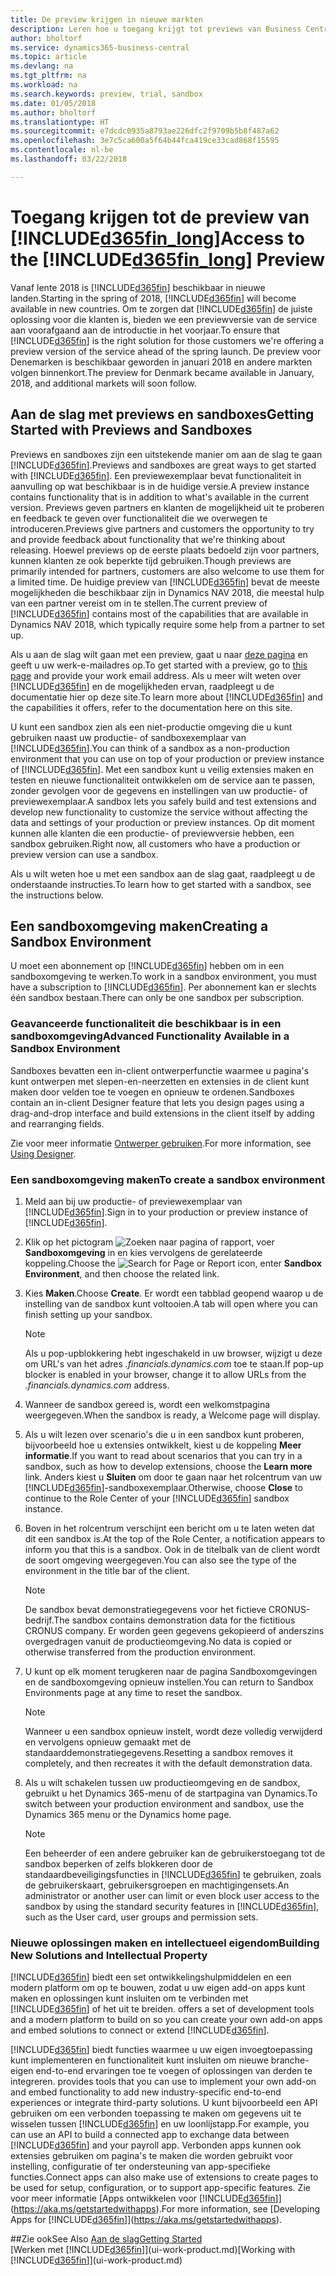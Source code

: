 ```yaml
---
title: De preview krijgen in nieuwe markten
description: Leren hoe u toegang krijgt tot previews van Business Central.
author: bholtorf
ms.service: dynamics365-business-central
ms.topic: article
ms.devlang: na
ms.tgt_pltfrm: na
ms.workload: na
ms.search.keywords: preview, trial, sandbox
ms.date: 01/05/2018
ms.author: bholtorf
ms.translationtype: HT
ms.sourcegitcommit: e7dcdc0935a8793ae226dfc2f9709b5b8f487a62
ms.openlocfilehash: 3e7c5ca600a5f64b44fca419ce33cad868f15595
ms.contentlocale: nl-be
ms.lasthandoff: 03/22/2018

---
```

# <a name="access-to-the-included365finlongincludesd365finlongmdmd-preview"></a><span data-ttu-id="0f3ac-103">Toegang krijgen tot de preview van [!INCLUDE[d365fin_long](includes/d365fin_long_md.md)]</span><span class="sxs-lookup"><span data-stu-id="0f3ac-103">Access to the [!INCLUDE[d365fin_long](includes/d365fin_long_md.md)] Preview</span></span>
<span data-ttu-id="0f3ac-104">Vanaf lente 2018 is [!INCLUDE[d365fin](includes/d365fin_md.md)] beschikbaar in nieuwe landen.</span><span class="sxs-lookup"><span data-stu-id="0f3ac-104">Starting in the spring of 2018, [!INCLUDE[d365fin](includes/d365fin_md.md)] will become available in new countries.</span></span> <span data-ttu-id="0f3ac-105">Om te zorgen dat [!INCLUDE[d365fin](includes/d365fin_md.md)] de juiste oplossing voor die klanten is, bieden we een previewversie van de service aan voorafgaand aan de introductie in het voorjaar.</span><span class="sxs-lookup"><span data-stu-id="0f3ac-105">To ensure that [!INCLUDE[d365fin](includes/d365fin_md.md)] is the right solution for those customers we're offering a preview version of the service ahead of the spring launch.</span></span> <span data-ttu-id="0f3ac-106">De preview voor Denemarken is beschikbaar geworden in januari 2018 en andere markten volgen binnenkort.</span><span class="sxs-lookup"><span data-stu-id="0f3ac-106">The preview for Denmark became available in January, 2018, and additional markets will soon follow.</span></span>  

## <a name="getting-started-with-previews-and-sandboxes"></a><span data-ttu-id="0f3ac-107">Aan de slag met previews en sandboxes</span><span class="sxs-lookup"><span data-stu-id="0f3ac-107">Getting Started with Previews and Sandboxes</span></span>
<span data-ttu-id="0f3ac-108">Previews en sandboxes zijn een uitstekende manier om aan de slag te gaan [!INCLUDE[d365fin](includes/d365fin_md.md)].</span><span class="sxs-lookup"><span data-stu-id="0f3ac-108">Previews and sandboxes are great ways to get started with [!INCLUDE[d365fin](includes/d365fin_md.md)].</span></span> <span data-ttu-id="0f3ac-109">Een previewexemplaar bevat functionaliteit in aanvulling op wat beschikbaar is in de huidige versie.</span><span class="sxs-lookup"><span data-stu-id="0f3ac-109">A preview instance contains functionality that is in addition to what's available in the current version.</span></span> <span data-ttu-id="0f3ac-110">Previews geven partners en klanten de mogelijkheid uit te proberen en feedback te geven over functionaliteit die we overwegen te introduceren.</span><span class="sxs-lookup"><span data-stu-id="0f3ac-110">Previews give partners and customers the opportunity to try and provide feedback about functionality that we're thinking about releasing.</span></span> <span data-ttu-id="0f3ac-111">Hoewel previews op de eerste plaats bedoeld zijn voor partners, kunnen klanten ze ook beperkte tijd gebruiken.</span><span class="sxs-lookup"><span data-stu-id="0f3ac-111">Though previews are primarily intended for partners, customers are also welcome to use them for a limited time.</span></span> <span data-ttu-id="0f3ac-112">De huidige preview van [!INCLUDE[d365fin](includes/d365fin_md.md)] bevat de meeste mogelijkheden die beschikbaar zijn in Dynamics NAV 2018, die meestal hulp van een partner vereist om in te stellen.</span><span class="sxs-lookup"><span data-stu-id="0f3ac-112">The current preview of [!INCLUDE[d365fin](includes/d365fin_md.md)] contains most of the capabilities that are available in Dynamics NAV 2018, which typically require some help from a partner to set up.</span></span>

<span data-ttu-id="0f3ac-113">Als u aan de slag wilt gaan met een preview, gaat u naar [deze pagina](https://go.microsoft.com/fwlink/?linkid=866045) en geeft u uw werk-e-mailadres op.</span><span class="sxs-lookup"><span data-stu-id="0f3ac-113">To get started with a preview, go to [this page](https://go.microsoft.com/fwlink/?linkid=866045) and provide your work email address.</span></span> <span data-ttu-id="0f3ac-114">Als u meer wilt weten over [!INCLUDE[d365fin](includes/d365fin_md.md)] en de mogelijkheden ervan, raadpleegt u de documentatie hier op deze site.</span><span class="sxs-lookup"><span data-stu-id="0f3ac-114">To learn more about [!INCLUDE[d365fin](includes/d365fin_md.md)] and the capabilities it offers, refer to the documentation here on this site.</span></span>

<span data-ttu-id="0f3ac-115">U kunt een sandbox zien als een niet-productie omgeving die u kunt gebruiken naast uw productie- of sandboxexemplaar van [!INCLUDE[d365fin](includes/d365fin_md.md)].</span><span class="sxs-lookup"><span data-stu-id="0f3ac-115">You can think of a sandbox as a non-production environment that you can use on top of your production or preview instance of [!INCLUDE[d365fin](includes/d365fin_md.md)].</span></span> <span data-ttu-id="0f3ac-116">Met een sandbox kunt u veilig extensies maken en testen en nieuwe functionaliteit ontwikkelen om de service aan te passen, zonder gevolgen voor de gegevens en instellingen van uw productie- of previewexemplaar.</span><span class="sxs-lookup"><span data-stu-id="0f3ac-116">A sandbox lets you safely build and test extensions and develop new functionality to customize the service without affecting the data and settings of your production or preview instances.</span></span> <span data-ttu-id="0f3ac-117">Op dit moment kunnen alle klanten die een productie- of previewversie hebben, een sandbox gebruiken.</span><span class="sxs-lookup"><span data-stu-id="0f3ac-117">Right now, all customers who have a production or preview version can use a sandbox.</span></span>

<span data-ttu-id="0f3ac-118">Als u wilt weten hoe u met een sandbox aan de slag gaat, raadpleegt u de onderstaande instructies.</span><span class="sxs-lookup"><span data-stu-id="0f3ac-118">To learn how to get started with a sandbox, see the instructions below.</span></span>

## <a name="creating-a-sandbox-environment"></a><span data-ttu-id="0f3ac-119">Een sandboxomgeving maken</span><span class="sxs-lookup"><span data-stu-id="0f3ac-119">Creating a Sandbox Environment</span></span>
<span data-ttu-id="0f3ac-120">U moet een abonnement op [!INCLUDE[d365fin](includes/d365fin_md.md)] hebben om in een sandboxomgeving te werken.</span><span class="sxs-lookup"><span data-stu-id="0f3ac-120">To work in a sandbox environment, you must have a subscription to [!INCLUDE[d365fin](includes/d365fin_md.md)].</span></span> <span data-ttu-id="0f3ac-121">Per abonnement kan er slechts één sandbox bestaan.</span><span class="sxs-lookup"><span data-stu-id="0f3ac-121">There can only be one sandbox per subscription.</span></span>

### <a name="advanced-functionality-available-in-a-sandbox-environment"></a><span data-ttu-id="0f3ac-122">Geavanceerde functionaliteit die beschikbaar is in een sandboxomgeving</span><span class="sxs-lookup"><span data-stu-id="0f3ac-122">Advanced Functionality Available in a Sandbox Environment</span></span>
<span data-ttu-id="0f3ac-123">Sandboxes bevatten een in-client ontwerperfunctie waarmee u pagina's kunt ontwerpen met slepen-en-neerzetten en extensies in de client kunt maken door velden toe te voegen en opnieuw te ordenen.</span><span class="sxs-lookup"><span data-stu-id="0f3ac-123">Sandboxes contain an in-client Designer feature that lets you design pages using a drag-and-drop interface and build extensions in the client itself by adding and rearranging fields.</span></span>

<span data-ttu-id="0f3ac-124">Zie voor meer informatie [Ontwerper gebruiken](https://docs.microsoft.com/en-us/dynamics-nav/developer/devenv-inclient-designer).</span><span class="sxs-lookup"><span data-stu-id="0f3ac-124">For more information, see [Using Designer](https://docs.microsoft.com/en-us/dynamics-nav/developer/devenv-inclient-designer).</span></span>

### <a name="to-create-a-sandbox-environment"></a><span data-ttu-id="0f3ac-125">Een sandboxomgeving maken</span><span class="sxs-lookup"><span data-stu-id="0f3ac-125">To create a sandbox environment</span></span>
1.  <span data-ttu-id="0f3ac-126">Meld aan bij uw productie- of previewexemplaar van [!INCLUDE[d365fin](includes/d365fin_md.md)].</span><span class="sxs-lookup"><span data-stu-id="0f3ac-126">Sign in to your production or preview instance of [!INCLUDE[d365fin](includes/d365fin_md.md)].</span></span>  
2.  <span data-ttu-id="0f3ac-127">Klik op het pictogram ![Zoeken naar pagina of rapport](media/ui-search/search_small.png "pictogram Zoeken naar pagina of rapport"), voer **Sandboxomgeving** in en kies vervolgens de gerelateerde koppeling.</span><span class="sxs-lookup"><span data-stu-id="0f3ac-127">Choose the ![Search for Page or Report](media/ui-search/search_small.png "Search for Page or Report icon") icon, enter **Sandbox Environment**, and then choose the related link.</span></span>
3.  <span data-ttu-id="0f3ac-128">Kies **Maken**.</span><span class="sxs-lookup"><span data-stu-id="0f3ac-128">Choose **Create**.</span></span> <span data-ttu-id="0f3ac-129">Er wordt een tabblad geopend waarop u de instelling van de sandbox kunt voltooien.</span><span class="sxs-lookup"><span data-stu-id="0f3ac-129">A tab will open where you can finish setting up your sandbox.</span></span>

    > [!Note]
    > <span data-ttu-id="0f3ac-130">Als u pop-upblokkering hebt ingeschakeld in uw browser, wijzigt u deze om URL's van het adres *.financials.dynamics.com* toe te staan.</span><span class="sxs-lookup"><span data-stu-id="0f3ac-130">If pop-up blocker is enabled in your browser, change it to allow URLs from the *.financials.dynamics.com* address.</span></span>  

4.  <span data-ttu-id="0f3ac-131">Wanneer de sandbox gereed is, wordt een welkomstpagina weergegeven.</span><span class="sxs-lookup"><span data-stu-id="0f3ac-131">When the sandbox is ready, a Welcome page will display.</span></span>  
5.  <span data-ttu-id="0f3ac-132">Als u wilt lezen over scenario's die u in een sandbox kunt proberen, bijvoorbeeld hoe u extensies ontwikkelt, kiest u de koppeling **Meer informatie**.</span><span class="sxs-lookup"><span data-stu-id="0f3ac-132">If you want to read about scenarios that you can try in a sandbox, such as how to develop extensions, choose the **Learn more** link.</span></span> <span data-ttu-id="0f3ac-133">Anders kiest u **Sluiten** om door te gaan naar het rolcentrum van uw [!INCLUDE[d365fin](includes/d365fin_md.md)]-sandboxexemplaar.</span><span class="sxs-lookup"><span data-stu-id="0f3ac-133">Otherwise, choose **Close** to continue to the Role Center of your [!INCLUDE[d365fin](includes/d365fin_md.md)] sandbox instance.</span></span>  
6.  <span data-ttu-id="0f3ac-134">Boven in het rolcentrum verschijnt een bericht om u te laten weten dat dit een sandbox is.</span><span class="sxs-lookup"><span data-stu-id="0f3ac-134">At the top of the Role Center, a notification appears to inform you that this is a sandbox.</span></span> <span data-ttu-id="0f3ac-135">Ook in de titelbalk van de client wordt de soort omgeving weergegeven.</span><span class="sxs-lookup"><span data-stu-id="0f3ac-135">You can also see the type of the environment in the title bar of the client.</span></span>

    > [!Note]
    > <span data-ttu-id="0f3ac-136">De sandbox bevat demonstratiegegevens voor het fictieve CRONUS-bedrijf.</span><span class="sxs-lookup"><span data-stu-id="0f3ac-136">The sandbox contains demonstration data for the fictitious CRONUS company.</span></span> <span data-ttu-id="0f3ac-137">Er worden geen gegevens gekopieerd of anderszins overgedragen vanuit de productieomgeving.</span><span class="sxs-lookup"><span data-stu-id="0f3ac-137">No data is copied or otherwise transferred from the production environment.</span></span>  

7.  <span data-ttu-id="0f3ac-138">U kunt op elk moment terugkeren naar de pagina Sandboxomgevingen en de sandboxomgeving opnieuw instellen.</span><span class="sxs-lookup"><span data-stu-id="0f3ac-138">You can return to Sandbox Environments page at any time to reset the sandbox.</span></span>

    > [!Note]
    > <span data-ttu-id="0f3ac-139">Wanneer u een sandbox opnieuw instelt, wordt deze volledig verwijderd en vervolgens opnieuw gemaakt met de standaarddemonstratiegegevens.</span><span class="sxs-lookup"><span data-stu-id="0f3ac-139">Resetting a sandbox removes it completely, and then recreates it with the default demonstration data.</span></span>  

8.  <span data-ttu-id="0f3ac-140">Als u wilt schakelen tussen uw productieomgeving en de sandbox, gebruikt u het Dynamics 365-menu of de startpagina van Dynamics.</span><span class="sxs-lookup"><span data-stu-id="0f3ac-140">To switch between your production environment and sandbox, use the Dynamics 365 menu or the Dynamics home page.</span></span>

    > [!Note]
    > <span data-ttu-id="0f3ac-141">Een beheerder of een andere gebruiker kan de gebruikerstoegang tot de sandbox beperken of zelfs blokkeren door de standaardbeveiligingsfuncties in [!INCLUDE[d365fin](includes/d365fin_md.md)] te gebruiken, zoals de gebruikerskaart, gebruikersgroepen en machtigingensets.</span><span class="sxs-lookup"><span data-stu-id="0f3ac-141">An administrator or another user can limit or even block user access to the sandbox by using the standard security features in [!INCLUDE[d365fin](includes/d365fin_md.md)], such as the User card, user groups and permission sets.</span></span>  

### <a name="building-new-solutions-and-intellectual-property"></a><span data-ttu-id="0f3ac-142">Nieuwe oplossingen maken en intellectueel eigendom</span><span class="sxs-lookup"><span data-stu-id="0f3ac-142">Building New Solutions and Intellectual Property</span></span>
[!INCLUDE[d365fin](includes/d365fin_md.md)]<span data-ttu-id="0f3ac-143"> biedt een set ontwikkelingshulpmiddelen en een modern platform om op te bouwen, zodat u uw eigen add-on apps kunt maken en oplossingen kunt insluiten om te verbinden met [!INCLUDE[d365fin](includes/d365fin_md.md)] of het uit te breiden.</span><span class="sxs-lookup"><span data-stu-id="0f3ac-143"> offers a set of development tools and a modern platform to build on so you can create your own add-on apps and embed solutions to connect or extend [!INCLUDE[d365fin](includes/d365fin_md.md)].</span></span>

[!INCLUDE[d365fin](includes/d365fin_md.md)]<span data-ttu-id="0f3ac-144"> biedt functies waarmee u uw eigen invoegtoepassing kunt implementeren en functionaliteit kunt insluiten om nieuwe branche-eigen end-to-end ervaringen toe te voegen of oplossingen van derden te integreren.</span><span class="sxs-lookup"><span data-stu-id="0f3ac-144"> provides tools that you can use to implement your own add-on and embed functionality to add new industry-specific end-to-end experiences or integrate third-party solutions.</span></span> <span data-ttu-id="0f3ac-145">U kunt bijvoorbeeld een API gebruiken om een verbonden toepassing te maken om gegevens uit te wisselen tussen [!INCLUDE[d365fin](includes/d365fin_md.md)] en uw loonlijstapp.</span><span class="sxs-lookup"><span data-stu-id="0f3ac-145">For example, you can use an API to build a connected app to exchange data between [!INCLUDE[d365fin](includes/d365fin_md.md)] and your payroll app.</span></span> <span data-ttu-id="0f3ac-146">Verbonden apps kunnen ook extensies gebruiken om pagina's te maken die worden gebruikt voor instelling, configuratie of ter ondersteuning van app-specifieke functies.</span><span class="sxs-lookup"><span data-stu-id="0f3ac-146">Connect apps can also make use of extensions to create pages to be used for setup, configuration, or to support app-specific features.</span></span> <span data-ttu-id="0f3ac-147">Zie voor meer informatie [Apps ontwikkelen voor [!INCLUDE[d365fin](includes/d365fin_md.md)]](https://aka.ms/getstartedwithapps).</span><span class="sxs-lookup"><span data-stu-id="0f3ac-147">For more information, see [Developing Apps for [!INCLUDE[d365fin](includes/d365fin_md.md)]](https://aka.ms/getstartedwithapps).</span></span>

##<a name="see-also"></a><span data-ttu-id="0f3ac-148">Zie ook</span><span class="sxs-lookup"><span data-stu-id="0f3ac-148">See Also</span></span>
[<span data-ttu-id="0f3ac-149">Aan de slag</span><span class="sxs-lookup"><span data-stu-id="0f3ac-149">Getting Started</span></span>](product-get-started.md)  
<span data-ttu-id="0f3ac-150">[Werken met [!INCLUDE[d365fin](includes/d365fin_md.md)]](ui-work-product.md)</span><span class="sxs-lookup"><span data-stu-id="0f3ac-150">[Working with [!INCLUDE[d365fin](includes/d365fin_md.md)]](ui-work-product.md)</span></span>  

